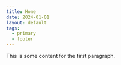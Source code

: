```yaml
---
title: Home
date: 2024-01-01
layout: default
tags:
  - primary
  - footer
---
```

This is some content for the first paragraph.
